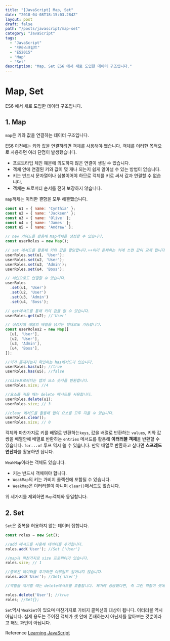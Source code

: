 ```yaml
---
title: "[JavaScript] Map, Set"
date: "2018-04-08T18:15:03.284Z"
layout: post
draft: false
path: "/posts/javascript/map-set"
category: "JavaScript"
tags:
  - "JavaScript"
  - "자바스크립트"
  - "ES2015"
  - "Map"
  - "Set"
description: "Map, Set ES6 에서 새로 도입한 데이터 구조입니다."
---
```


# Map, Set

ES6 에서 새로 도입한 데이터 구조입니다.

## 1. Map

`map`은 키와 값을 연결하는 데이터 구조입니다.

ES6 이전에는 키와 값을 연결하려면 객체를 사용해야 했습니다. 객체를 이러한 목적으로 사용하면 여러 단점이 발생했습니다.

* 프로토타입 체인 떄문에 의도하지 않은 연결이 생길 수 있습니다.
* 객체 안에 연결된 키와 값이 몇 개나 되는지 쉽게 알아낼 수 있는 방법이 없습니다.
* 키는 반드시 문자열이나 심볼이어야 하므로 객체를 키로 써서 값과 연결할 수 없습니다.
* 객체는 프로퍼티 순서를 전혀 보장하지 않습니다.

`map`객체는 이러한 결함을 모두 해결했습니다.

```javascript
const u1 = { name: 'Cynthia' };
const u2 = { name: 'Jackson' };
const u3 = { name: 'Olive' };
const u4 = { name: 'James' };
const u5 = { name: 'Andrew' };

// new 키워드를 활용해 Map객체를 생성할 수 있습니다.
const userRoles = new Map();

// set 메서드를 활용해 키와 값을 할당합니다.++이미 존재하는 키에 쓰면 값이 교체 됩니다.
userRoles.set(u1, 'User');
userRoles.set(u2, 'User');
userRoles.set(u3, 'Admin');
userRoles.set(u4, 'Boss');

// 체인으로도 연결할 수 있습니다.
userRoles
  .set(u1, 'User')
  .set(u2, 'User')
  .set(u3, 'Admin')
  .set(u4, 'Boss');

// get메서드를 통해 키의 값을 알 수 있습니다.
userRoles.get(u2); //'User'

// 생성자에 배열의 배열을 넘기는 형태로도 가능합니다.
const userRoles2 = new Map([
  [u1, 'User'],
  [u2, 'User'],
  [u3, 'Admin'],
  [u4, 'Boss'],
]);

//키가 존재하는지 확인하는 has메서드가 있습니다.
userRoles.has(u1); //true
userRoles.has(u5); //false

//size프로퍼티는 맵의 요소 숫자를 반환합니다.
userRoles.size; //4

//요소를 지울 때는 delete 메서드를 사용합니다.
userRoles.delete(u1);
userRoles.size; // 3

//clear 메서드를 활용해 맵의 요소를 모두 지울 수 있습니다.
userRoles.clear();
userRoles.size; // 0
```

객체와 마찬가지로 키를 배열로 반환하는`keys`, 값을 배열로 반환하는 `values`, 키와 값 쌍을 배열안에 배열로 반환하는 `entries` 메서드를 활용해 **이터러블 객체**을 반환할 수 있습니다. `for...of` 루프 역시 쓸 수 있습니다. 만약 배열로 반환하고 싶다면 **스프레드 연산자**를 활용하면 됩니다.

`WeakMap`이라는 객체도 있습니다.

* 키는 반드시 객체여야 합니다.
* `WeakMap`의 키는 가비지 콜렉션에 포함될 수 있습니다.
* `WeakMap`은 이터러블이 아니며 `clear()`메서드도 없습니다.

위 세가지를 제외하면 `Map`객체와 동일합니다.

## 2. Set

`Set`은 중복을 허용하지 않는 데이터 집합니다.

```javascript
const roles = new Set();

//add 메서드를 사용해 데이터를 추가합니다.
roles.add('User'); //Set {'User'}

//map과 마찬가지로 size 프로퍼티가 있습니다.
roles.size; // 1

//중복된 데이터를 추가하면 아무일도 일어나지 않습니다.
roles.add('User'); //Set{'User'}

//역할을 제거할 때는 delete메서드를 호출합니다. 제거에 성공했다면, 즉 그런 역할이 셋에 존재했다면 true를 반환하고, 그렇지 않다면 false를 반환합니다.

roles.delete('User'); //true
roles; //Set{};
```

`Set`역시 `WeakSet`이 있으며 마찬가지로 가비지 콜렉션의 대상이 됩니다. 이터러블 역시 아닙니다. 실제 용도는 주어진 객체가 셋 안에 존재하는지 아닌지를 알아보는 것뿐이라고 해도 과언이 아닙니다.

Reference [Learning JavaScript](http://www.hanbit.co.kr/store/books/look.php?p_code=B2328850940)
